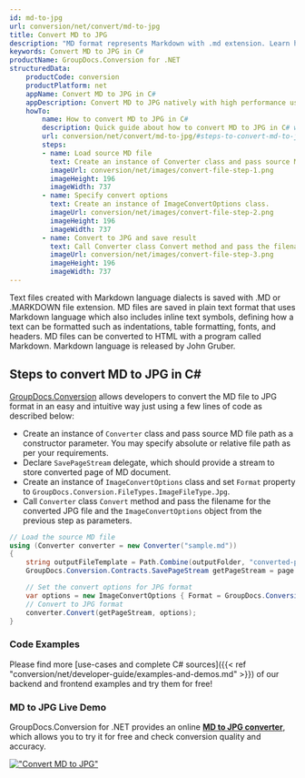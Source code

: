 ```yaml
---
id: md-to-jpg
url: conversion/net/convert/md-to-jpg
title: Convert MD to JPG
description: "MD format represents Markdown with .md extension. Learn how to convert MD to JPG file programmatically in C# language using GroupDocs.Conversion for .NET library."
keywords: Convert MD to JPG in C#
productName: GroupDocs.Conversion for .NET
structuredData:
    productCode: conversion
    productPlatform: net
    appName: Convert MD to JPG in C#
    appDescription: Convert MD to JPG natively with high performance using C# language and server side GroupDocs.Conversion for .NET APIs, without the use of any software like Microsoft or Open Office.
    howTo:
        name: How to convert MD to JPG in C# 
        description: Quick guide about how to convert MD to JPG in C# with high performance and accuracy.
        url: conversion/net/convert/md-to-jpg/#steps-to-convert-md-to-jpg-in-c
        steps:
        - name: Load source MD file 
          text: Create an instance of Converter class and pass source MD file path as a constructor parameter. You may specify absolute or relative file path as per your requirements. 
          imageUrl: conversion/net/images/convert-file-step-1.png
          imageHeight: 196
          imageWidth: 737
        - name: Specify convert options 
          text: Create an instance of ImageConvertOptions class.
          imageUrl: conversion/net/images/convert-file-step-2.png
          imageHeight: 196
          imageWidth: 737
        - name: Convert to JPG and save result 
          text: Call Converter class Convert method and pass the filename for the converted HTML file and the ImageConvertOptions object from the previous step as parameters.
          imageUrl: conversion/net/images/convert-file-step-3.png
          imageHeight: 196
          imageWidth: 737
---
```


Text files created with Markdown language dialects is saved with .MD or .MARKDOWN file extension. MD files are saved in plain text format that uses Markdown language which also includes inline text symbols, defining how a text can be formatted such as indentations, table formatting, fonts, and headers.  MD files can be converted to HTML with a program called Markdown. Markdown language is released by John Gruber.

## Steps to convert MD to JPG in C#

[GroupDocs.Conversion](https://products.groupdocs.com/conversion/net) allows developers to convert the MD file to JPG format in an easy and intuitive way just using a few lines of code as described below:

* Create an instance of `Converter` class and pass source MD file path as a constructor parameter. You may specify absolute or relative file path as per your requirements. 
* Declare `SavePageStream` delegate, which should provide a stream to store converted page of MD document.
* Create an instance of `ImageConvertOptions` class and set `Format` property to `GroupDocs.Conversion.FileTypes.ImageFileType.Jpg`.
* Call `Converter` class `Convert` method and pass the filename for the converted JPG file and the `ImageConvertOptions` object from the previous step as parameters.

```csharp
// Load the source MD file
using (Converter converter = new Converter("sample.md"))
{
    string outputFileTemplate = Path.Combine(outputFolder, "converted-page-{0}.jpg");
    GroupDocs.Conversion.Contracts.SavePageStream getPageStream = page => new FileStream(string.Format(outputFileTemplate, page), FileMode.Create);

    // Set the convert options for JPG format
    var options = new ImageConvertOptions { Format = GroupDocs.Conversion.FileTypes.ImageFileType.Jpg };   
    // Convert to JPG format
    converter.Convert(getPageStream, options);
}
```

### Code Examples

Please find more [use-cases and complete C# sources]({{< ref "conversion/net/developer-guide/examples-and-demos.md" >}}) of our backend and frontend examples and try them for free!

### MD to JPG Live Demo

GroupDocs.Conversion for .NET provides an online [**MD to JPG converter**](https://products.groupdocs.app/conversion/md-to-jpg), which allows you to try it for free and check conversion quality and accuracy.

[!["Convert MD to JPG"](conversion/net/images/convert-to-jpg/convert-md-to-jpg.png)](https://products.groupdocs.app/conversion/md-to-jpg)
